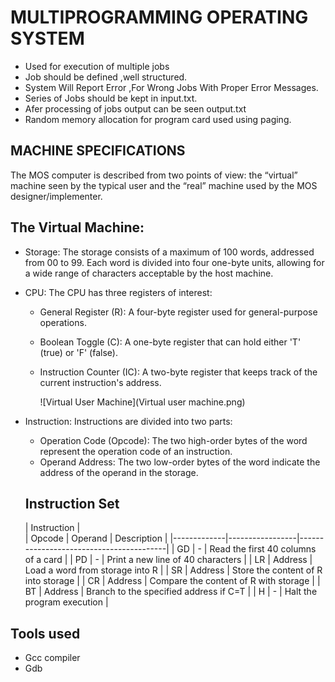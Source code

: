 # MULTIPROGRAMMING OPERATING SYSTEM
- Used for execution of multiple jobs
- Job should be defined ,well structured.
- System Will Report Error ,For Wrong Jobs With Proper Error Messages.
- Series of Jobs should be kept in input.txt.
- Afer processing of jobs output can be seen output.txt
- Random memory allocation for program card used using paging.

  
## MACHINE SPECIFICATIONS
  The MOS computer is described from two points of view: the “virtual” machine seen by the
  typical user and the “real” machine used by the MOS designer/implementer.


## The Virtual Machine:
- Storage: The storage consists of a maximum of 100 words, addressed from 00 to 99. Each word is divided into four one-byte units, allowing for a wide range of characters acceptable by the host machine.
- CPU: The CPU has three registers of interest:
  - General Register (R): A four-byte register used for general-purpose operations.
  - Boolean Toggle (C): A one-byte register that can hold either 'T' (true) or 'F' (false).
  - Instruction Counter (IC): A two-byte register that keeps track of the current instruction's address.
    
    ![Virtual User Machine](Virtual user machine.png)
    
- Instruction: Instructions are divided into two parts:
  - Operation Code (Opcode): The two high-order bytes of the word represent the operation code of an instruction.
  - Operand Address: The two low-order bytes of the word indicate the address of the operand in the storage.
    
  ## Instruction Set
  
  
    
     |       Instruction             |                              
     |   Opcode    |    Operand      |            Description                  |
     |-------------|-----------------|-----------------------------------------|
     | GD          |       -         | Read the first 40 columns of a card     |
     | PD          |       -         | Print a new line of 40 characters       |
     | LR          |    Address      | Load a word from storage into R         |
     | SR          |    Address      | Store the content of R into storage     |
     | CR          |    Address      | Compare the content of R with storage   |
     | BT          |    Address      | Branch to the specified address if C=T  |
     | H           |      -          | Halt the program execution              |
    

   

## Tools used
- Gcc compiler
- Gdb

